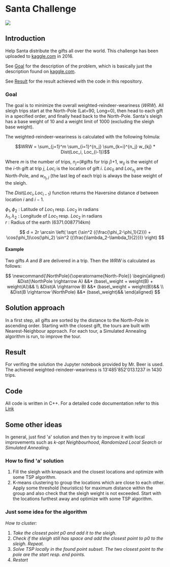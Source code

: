 # Santa Challenge

![](https://github.com/Resistor10k1/santa-challenge/actions/workflows/santa-challenge-unit-tests.yml/badge.svg)

## Introduction

Help Santa distribute the gifts all over the world. This challenge has been uploaded to <a href="https://www.kaggle.com/competitions/santas-stolen-sleigh" target="_blank">kaggle.com</a> in 2016.

See [Goal](#goal) for the description of the problem, which is basically just the description found on <a href="https://www.kaggle.com/competitions/santas-stolen-sleigh" target="_blank">kaggle.com</a>.

See [Result](#result) for the result achieved with the code in this repository.

### Goal

The goal is to minimize the overall weighted-reindeer-weariness ($WRW$). All sleigh trips start at the North-Pole (Lat=90, Long=0), then head to each gift in a specified order, and finally head back to the North-Pole. Santa's sleigh has a base weight of 10 and a weight limit of 1000 (excluding the sleigh base weight).

The weighted-reindeer-weariness is calculated with the following folmula:

$$WRW = \sum_{j=1}^m \sum_{i=1}^{n_j} \sum_{k=i}^{n_j} w_{kj} * Dist(Loc_i, Loc_{i-1})$$

Where $m$ is the number of trips, $n_j =$(#gifts for trip $j$)$+1$, $w_{ij}$ is the weight of the $i$-th gift at trip $j$, $Loc_i$ is the location of gift $i$. $Loc_0$ and $Loc_{n_j}$ are the North-Pole, and $w_{n_{j},j}$ (the last leg of each trip) is always the base weight of the sleigh.

The $Dist(Loc_i, Loc_{i-1})$ function returns the Haversine distance $d$ between location $i$ and $i-1$.

$\phi_1, \phi_2$ : Latitude of $Loc_1$ resp. $Loc_2$ in radians<br>
$\lambda_1, \lambda_2$ : Longitude of $Loc_1$ resp. $Loc_2$ in radians<br>
$r$ : Radius of the earth (6371.0087714km)

$$ d = 2r \arcsin \left( \sqrt {\sin^2 ({\frac{\phi_2-\phi_1}{2}}) + \cos(\phi_1)\cos(\phi_2) \sin^2 ({\frac{\lambda_2-\lambda_1}{2}})} \right) $$

#### Example

Two gifts $A$ and $B$ are delivered in a trip. Then the $WRW$ is calculated as follows:

$$
\newcommand{\NorthPole}{\operatorname{North-Pole}}
\begin{aligned}
&Dist(\NorthPole \rightarrow A) &&* (base\_weight + weight(B) + weight(A))&& \\
&Dist(A \rightarrow B) &&* (base\_weight + weight(B))&& \\
&Dist(B \rightarrow \NorthPole) &&* (base\_weight)&&
\end{aligned}
$$

## Solution approach

In a first step, all gifts are sorted by the distance to the North-Pole in ascending order. Starting with the closest gift, the tours are built with Nearest-Neighbour approach. For each tour, a Simulated Annealing algorithm is run, to improve the tour.

## Result

For verifing the solution the Jupyter notebook provided by Mr. Beer is used. The achieved weighted-reindeer-weariness is
13'485'852'013.1237 in 1430 trips.

## Code

All code is written in C++. For a detailed code documentation refer to this <a href="/docs/doxygen/html/index.html" target="_blank">Link</a>

## Some other ideas

In general, just find 'a' solution and then try to improve it with local improvements such as *k-opt Neighbourhood*, *Randomized Local Search* or *Simulated Annealing*.

### How to find 'a' solution

1. Fill the sleigh with knapsack and the closest locations and optimize with some TSP algorithm.
2. K-means clustering to group the locations which are close to each other. Apply some threshold (heuristics) for maximum distance within the group and also check that the sleigh weight is not exceeded. Start with the locations furthest away and optimize with some TSP algorithm.

### Just some idea for the algorithm
*How to cluster:*<br>
1. *Take the closest point p0 and add it to the sleigh.*
2. *Check if the sleigh still has space and add the closest point to p0 to the sleigh. Repeat.*
3. *Solve TSP locally in the found point subset. The two closest point to the pole are the start resp. end points.*
4. *Restart*



